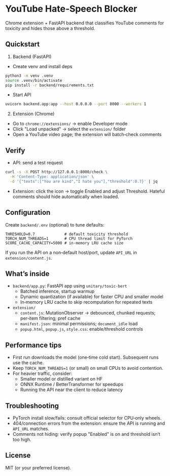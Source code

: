 # YouTube Hate‑Speech Blocker

Chrome extension + FastAPI backend that classifies YouTube comments for toxicity and hides those above a threshold.

## Quickstart
1) Backend (FastAPI)
- Create venv and install deps
```bash
python3 -m venv .venv
source .venv/bin/activate
pip install -r backend/requirements.txt
```
- Start API
```bash
uvicorn backend.app:app --host 0.0.0.0 --port 8000 --workers 1
```

2) Extension (Chrome)
- Go to `chrome://extensions/` → enable Developer mode
- Click "Load unpacked" → select the `extension/` folder
- Open a YouTube video page; the extension will batch‑check comments

## Verify
- API: send a test request
```bash
curl -s -X POST http://127.0.0.1:8000/check \
  -H 'Content-Type: application/json' \
  -d '{"texts":["You are kind","I hate you"],"threshold":0.7}' | jq
```
- Extension: click the icon → toggle Enabled and adjust Threshold. Hateful comments should hide automatically when loaded.

## Configuration
Create `backend/.env` (optional) to tune defaults:
```env
THRESHOLD=0.7             # default toxicity threshold
TORCH_NUM_THREADS=1       # CPU thread limit for PyTorch
SCORE_CACHE_CAPACITY=5000 # in‑memory LRU cache size
```
If you run the API on a non‑default host/port, update `API_URL` in `extension/content.js`.

## What’s inside
- `backend/app.py`: FastAPI app using `unitary/toxic-bert`
  - Batched inference, startup warmup
  - Dynamic quantization (if available) for faster CPU and smaller model
  - In‑memory LRU cache to skip recomputation for repeated texts
- `extension/`
  - `content.js`: MutationObserver → debounced, chunked requests; per‑item filtering; pref cache
  - `manifest.json`: minimal permissions; `document_idle` load
  - `popup.html`, `popup.js`, `style.css`: enable/threshold controls

## Performance tips
- First run downloads the model (one‑time cold start). Subsequent runs use the cache.
- Keep `TORCH_NUM_THREADS=1` (or small) on small CPUs to avoid contention.
- For heavier traffic, consider:
  - Smaller model or distilled variant on HF
  - ONNX Runtime / BetterTransformer for speedups
  - Running the API near the client to reduce latency

## Troubleshooting
- PyTorch install slow/fails: consult official selector for CPU‑only wheels.
- 404/connection errors from the extension: ensure the API is running and `API_URL` matches.
- Comments not hiding: verify popup "Enabled" is on and threshold isn’t too high.

## License
MIT (or your preferred license).
